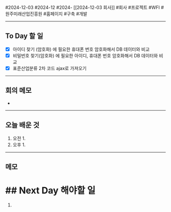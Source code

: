 #2024-12-03 #2024-12 #2024- [[2024-12-03 회사]]
#회사 #프로젝트 #WFI #원주미래산업진흥원 #홈페이지 #구축 #개발

---
## To Day 할 일
- [x] 아이디 찾기 (암호화) 에 필요한 휴대폰 번호 암호화해서 DB 데이터와 비교
- [x] 비밀번호 찾기(암호화) 에 필요한 아이디, 휴대폰 번호 암호화해서 DB 데이터와 비교
- [x] 표준산업분류 2차 코드 ajax로 가져오기
---
## 회의 메모
- 
---
## 오늘 배운 것
1. 오전
    1. 
2. 오후
    1. 
---
## 메모


# ## Next Day 해야할 일
1. 
